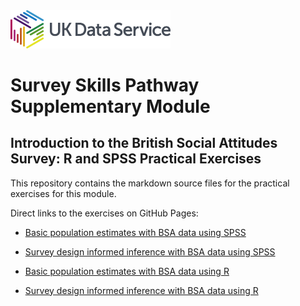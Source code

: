 <img src="pics/UKDS_Logos_Col_Grey_300dpi.png" alt="UK Data Service Logo" style="width:256px;">

# Survey  Skills Pathway Supplementary Module 
## Introduction to the British Social Attitudes Survey:  R and SPSS Practical Exercises
This repository  contains the markdown source files for the practical exercises for this module.

Direct links to the exercises on GitHub Pages:
- <a href="https://ukdataserviceopen.github.io/DSP_extra_BSA/Pop_estimates_using_the_BSAS_and_SPSS.html">Basic population estimates with BSA data using SPSS</a>
- <a href="https://ukdataserviceopen.github.io/DSP_extra_BSA/infer_w_survey_design_usingSPSS.html"> Survey design informed inference with BSA data using SPSS</a> 


- <a href="https://ukdataserviceopen.github.io/DSP_extra_BSA/Population estimates using the BSAS with R.html">Basic population estimates with BSA data using R</a>
- <a href="https://ukdataserviceopen.github.io/DSP_extra_BSA/infer_w_survey_design_usingR.html">Survey design informed inference with BSA data using R</a>

